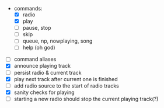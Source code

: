 - commands:
    - [x] radio
    - [x] play
    - [ ] pause, stop
    - [ ] skip
    - [ ] queue, np, nowplaying, song
    - [ ] help (oh god)
- [ ] command aliases
- [x] announce playing track
- [ ] persist radio & current track
- [x] play next track after current one is finished
- [ ] add radio source to the start of radio tracks
- [x] sanity checks for playing
- [ ] starting a new radio should stop the current playing track(?)